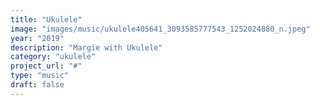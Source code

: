 ```yaml
---
title: "Ukulele"
image: "images/music/ukulele405641_3093585777543_1252024880_n.jpeg"
year: "2019"
description: "Margie with Ukulele"
category: "ukulele"
project_url: "#"
type: "music"
draft: false
---
```

